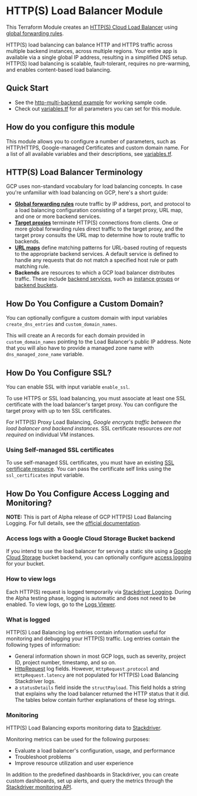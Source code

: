 # HTTP(S) Load Balancer Module

This Terraform Module creates an [HTTP(S) Cloud Load Balancer](https://cloud.google.com/load-balancing/docs/https/) using [global forwarding rules](https://cloud.google.com/load-balancing/docs/https/global-forwarding-rules).

HTTP(S) load balancing can balance HTTP and HTTPS traffic across multiple backend instances, across multiple regions. Your entire app is available via a single global IP address, resulting in a simplified DNS setup. HTTP(S) load balancing is scalable, fault-tolerant, requires no pre-warming, and enables content-based load balancing. 

## Quick Start

* See the [http-multi-backend example](/examples/http-multi-backend) for working sample code.
* Check out [variables.tf](variables.tf) for all parameters you can set for this module.

## How do you configure this module

This module allows you to configure a number of parameters, such as HTTP/HTTPS, Google-managed Certificates and custom domain name. For a list of all available variables and their descriptions, see [variables.tf](./variables.tf).

## HTTP(S) Load Balancer Terminology

GCP uses non-standard vocabulary for load balancing concepts. In case you're unfamiliar with load balancing on GCP, here's a short guide:

- **[Global forwarding rules](https://cloud.google.com/load-balancing/docs/https/global-forwarding-rules)** route traffic by IP address, port, and protocol to a load balancing configuration consisting of a target proxy, URL map, and one or more backend services.
- **[Target proxies](https://cloud.google.com/load-balancing/docs/target-proxies)** terminate HTTP(S) connections from clients. One or more global forwarding rules direct traffic to the target proxy, and the target proxy consults the URL map to determine how to route traffic to backends. 
- **[URL maps](https://cloud.google.com/load-balancing/docs/https/url-map)** define matching patterns for URL-based routing of requests to the appropriate backend services. A default service is defined to handle any requests that do not match a specified host rule or path matching rule.
- **Backends** are resources to which a GCP load balancer distributes traffic. These include [backend services](https://cloud.google.com/load-balancing/docs/backend-service), such as [instance groups](https://cloud.google.com/compute/docs/instance-groups/) or [backend buckets](https://cloud.google.com/load-balancing/docs/backend-bucket).  

## How Do You Configure a Custom Domain?

You can optionally configure a custom domain with input variables `create_dns_entries` and `custom_domain_names`. 

This will create an A records for each domain provided in `custom_domain_names` pointing to the Load Balancer's public IP address. Note that you will also have to provide a managed zone name with `dns_managed_zone_name` variable.

## How Do You Configure SSL?

You can enable SSL with input variable `enable_ssl`.

To use HTTPS or SSL load balancing, you must associate at least one SSL certificate with the load balancer's target proxy. You can configure the target proxy with up to ten SSL certificates.

For HTTP(S) Proxy Load Balancing, *Google encrypts traffic between the load balancer and backend instances.* SSL certificate resources *are not required* on individual VM instances.

### Using Self-managed SSL certificates

To use self-managed SSL certificates, you must have an existing [SSL certificate resource](https://cloud.google.com/compute/docs/reference/v1/sslCertificates). You can pass the certificate self links using the `ssl_certificates` input variable. 

## How Do You Configure Access Logging and Monitoring?

**NOTE:** This is part of Alpha release of GCP HTTP(S) Load Balancing Logging. For full details, see the [official documentation](https://cloud.google.com/load-balancing/docs/https/https-logging-monitoring).

### Access logs with a Google Cloud Storage Bucket backend

If you intend to use the load balancer for serving a static site using a [Google Cloud Storage](https://cloud.google.com/storage/) bucket backend, you can optionally configure [access logging](https://cloud.google.com/storage/docs/access-logs) for your bucket. 

### How to view logs

Each HTTP(S) request is logged temporarily via [Stackdriver Logging](https://cloud.google.com/logging/docs/). During the Alpha testing phase, logging is automatic and does not need to be enabled. To view logs, go to the [Logs Viewer](https://console.cloud.google.com/logs). 

### What is logged

HTTP(S) Load Balancing log entries contain information useful for monitoring and debugging your HTTP(S) traffic. Log entries contain the following types of information:

- General information shown in most GCP logs, such as severity, project ID, project number, timestamp, and so on.
- [HttpRequest](https://cloud.google.com/logging/docs/reference/v2/rest/v2/LogEntry#HttpRequest) log fields. However, `HttpRequest.protocol` and `HttpRequest.latency` are not populated for HTTP(S) Load Balancing Stackdriver logs.
- a `statusDetails` field inside the `structPayload`. This field holds a string that explains why the load balancer returned the HTTP status that it did. The tables below contain further explanations of these log strings.

### Monitoring

HTTP(S) Load Balancing exports monitoring data to [Stackdriver](https://cloud.google.com/monitoring/docs/).

Monitoring metrics can be used for the following purposes:

- Evaluate a load balancer's configuration, usage, and performance
- Troubleshoot problems
- Improve resource utilization and user experience

In addition to the predefined dashboards in Stackdriver, you can create custom dashboards, set up alerts, and query the metrics through the [Stackdriver monitoring API](https://cloud.google.com/monitoring/api/).

